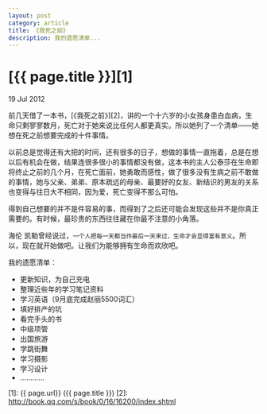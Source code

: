 ```yaml
---
layout: post
category: article
title: 《我死之前》
description: 我的遗愿清单...
---
```


# [{{ page.title }}][1]

19 Jul 2012

前几天借了一本书，[《我死之前》][2]，讲的一个十六岁的小女孩身患白血病，生命只剩寥寥数月，死亡对于她来说比任何人都更真实。所以她列了一个清单——她想在死之前想要完成的十件事情。

以前总是觉得还有大把的时间，还有很多的日子，想做的事情一直拖着，总是在想以后有机会在做，结果连很多很小的事情都没有做，这本书的主人公泰莎在生命即将终止之前的几个月，在死亡面前，她勇敢而感性，做了很多没有生病之前不敢做的事情，她与父亲、弟弟、原本疏远的母亲、最要好的女友、新结识的男友的关系也变得与往日大不相同，因为爱，死亡变得不那么可怕。

得到自己想要的并不是件容易的事，而得到了之后还可能会发现这些并不是你真正需要的。有时候，最珍贵的东西往往藏在你最不注意的小角落。

海伦 凯勒曾经说过，`一个人把每一天都当作最后一天来过，生命才会显得富有意义`。所以，现在就开始做吧。让我们为能够拥有生命而欢欣吧。

我的遗愿清单：

<ul>
	<li>更新知识，为自己充电</li>
	<li>整理近些年的学习笔记资料</li>
	<li>学习英语（9月底完成赵丽5500词汇）</li>
	<li>填好排产的坑</li>
	<li>看完手头的书</li>
	<li>中级项管</li>
	<li>出国旅游</li>
	<li>学跳街舞</li>
	<li>学习摄影</li>
	<li>学习设计</li>
	<li>............</li>
</ul>

[1]:    {{ page.url}}  ({{ page.title }})
[2]: http://book.qq.com/s/book/0/16/16200/index.shtml
